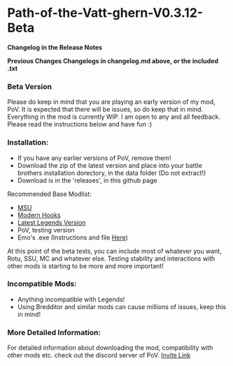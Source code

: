 # Path-of-the-Vatt-ghern-V0.3.12-Beta
**Changelog in the Release Notes**

**Previous Changes Changelogs in changelog.md above, or the included .txt**

### Beta Version

Please do keep in mind that you are playing an early version of my mod, PoV. It is expected that there will be issues, so do keep that in mind. Everything in the mod is currently WIP. I am open to any and all feedback. Please read the instructions below and have fun :)

### Installation:

* If you have any earlier versions of PoV, remove them!
* Download the zip of the latest version and place into your battle brothers installation dorectory, in the data folder (Do not extract!) 
* Download is in the 'releases', in this github page

Recommended Base Modlist:
* [MSU](https://github.com/MSUTeam/MSU) 
* [Modern Hooks](https://www.nexusmods.com/battlebrothers/mods/685) 
* [Latest Legends Version](https://discord.com/channels/547043336465154049/547427442818809881) 
* PoV, testing version
* Emo's .exe (Instructions and file [Here](https://discord.com/channels/1332985519256113183/1333009819719958559/1403330906336399520))

At this point of the beta tests, you can include most of whatever you want, Rotu, SSU, MC and whatever else. Testing stability and interactions with other mods is starting to be more and more important!

### Incompatible Mods:
* Anything incompatible with Legends!
* Using Bredditor and similar mods can cause millions of issues, keep this in mind!

### More Detailed Information:
For detailed information about downloading the mod, compatibility with other mods etc. check out the discord server of PoV. [Invite Link](https://discord.gg/zhHTjM5bBB)
